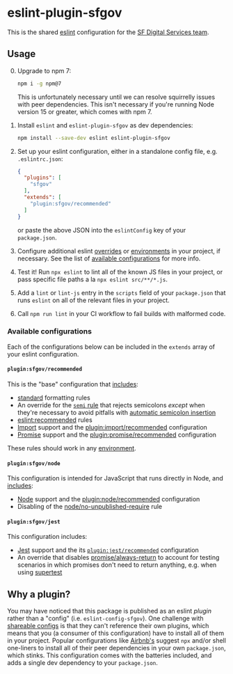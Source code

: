 # eslint-plugin-sfgov

This is the shared [eslint] configuration for the [SF Digital Services team].

## Usage

0. Upgrade to npm 7:

    ```sh
    npm i -g npm@7
    ```
    
    This is unfortunately necessary until we can resolve squirrelly issues
    with peer dependencies. This isn't necessary if you're running Node
    version 15 or greater, which comes with npm 7.

1. Install `eslint` and `eslint-plugin-sfgov` as dev dependencies:

    ```sh
    npm install --save-dev eslint eslint-plugin-sfgov
    ```

2. Set up your eslint configuration, either in a standalone config file, e.g.
   `.eslintrc.json`:

    ```json
    {
      "plugins": [
        "sfgov"
      ],
      "extends": [
        "plugin:sfgov/recommended"
      ]
    }
    ```

    or paste the above JSON into the `eslintConfig` key of your `package.json`.

3. Configure additional eslint [overrides] or [environments] in your project,
   if necessary. See the list of [available
   configurations](#available-configurations) for more info.

4. Test it! Run `npx eslint` to lint all of the known JS files in your project,
   or pass specific file paths a la `npx eslint src/**/*.js`.

5. Add a `lint` or `lint-js` entry in the `scripts` field of your
   `package.json` that runs `eslint` on all of the relevant files in your
   project.

6. Call `npm run lint` in your CI workflow to fail builds with malformed code.

### Available configurations

Each of the configurations below can be included in the `extends` array of your
eslint configuration.

#### `plugin:sfgov/recommended`

This is the "base" configuration that [includes](configs/recommended.js):

- [standard] formatting rules
- An override for the [`semi` rule][semi rule] that rejects semicolons _except_ when
  they're necessary to avoid pitfalls with [automatic semicolon insertion]
- [eslint:recommended] rules
- [Import] support and the [plugin:import/recommended] configuration
- [Promise] support and the [plugin:promise/recommended] configuration

These rules should work in any [environment][environments].

#### `plugin:sfgov/node`

This configuration is intended for JavaScript that runs directly in Node, and
[includes](configs/node.js):

- [Node] support and the [plugin:node/recommended] configuration
- Disabling of the [node/no-unpublished-require] rule

#### `plugin:sfgov/jest`

This configuration includes:

- [Jest] support and the its
  [`plugin:jest/recommended`](https://github.com/jest-community/eslint-plugin-jest#recommended)
  configuration
- An override that disables [promise/always-return] to account for testing
  scenarios in which promises don't need to return anything, e.g. when using
  [supertest]

## Why a plugin?
You may have noticed that this package is published as an eslint _plugin_
rather than a "config" (i.e. `eslint-config-sfgov`). One challenge with
[shareable configs](https://eslint.org/docs/developer-guide/shareable-configs#publishing-a-shareable-config)
is that they can't reference their own plugins, which means that you (a
consumer of this configuration) have to install all of them in your project.
Popular configurations like [Airbnb's](https://github.com/airbnb/javascript/tree/master/packages/eslint-config-airbnb#eslint-config-airbnb-1)
suggest `npx` and/or shell one-liners to install all of their peer dependencies
in your own `package.json`, which stinks. This configuration comes with the
batteries included, and adds a single dev dependency to your `package.json`.

[eslint]: http://eslint.org/
[sf digital services team]: https://sfdigitalservices.github.io/
[overrides]: https://eslint.org/docs/user-guide/configuring/configuration-files#how-do-overrides-work
[environments]: https://eslint.org/docs/user-guide/configuring/language-options#specifying-environments
[standard]: https://www.npmjs.com/package/eslint-config-standard
[semi rule]: https://eslint.org/docs/rules/semi
[automatic semicolon insertion]: https://developer.mozilla.org/en-US/docs/Web/JavaScript/Reference/Lexical_grammar#automatic_semicolon_insertion
[eslint:recommended]: https://github.com/eslint/eslint/blob/e2bed2ead22b575d55ccaeed94eecd3a979dd871/conf/eslint-recommended.js
[import]: https://www.npmjs.com/package/eslint-plugin-import
[plugin:import/recommended]: https://github.com/benmosher/eslint-plugin-import/blob/40794824e5d6a3c952a23c22feff43e6e4436255/config/recommended.js
[promise]: https://www.npmjs.com/package/eslint-plugin-promise
[plugin:promise/recommended]: https://github.com/xjamundx/eslint-plugin-promise/blob/485509660ccc1901fd30040cf4e75c88922c6255/index.js#L28-L44
[node]: https://www.npmjs.com/package/eslint-plugin-node
[plugin:node/recommended]: https://github.com/mysticatea/eslint-plugin-node/blob/f45c6149be7235c0f7422d1179c25726afeecd83/lib/configs/recommended.js
[node/no-unpublished-require]: https://github.com/mysticatea/eslint-plugin-node/blob/master/docs/rules/no-unpublished-require.md#readme
[jest]: https://jestjs.io/
[promise/always-return]: https://github.com/xjamundx/eslint-plugin-promise/blob/485509660ccc1901fd30040cf4e75c88922c6255/docs/rules/always-return.md#readme
[supertest]: https://www.npmjs.com/package/supertest
